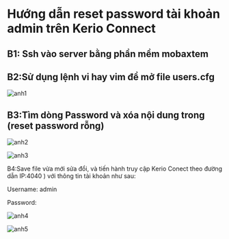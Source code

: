 # Hướng dẫn reset password tài khoản admin trên Kerio Connect

 ## B1: Ssh vào server bằng phần mềm mobaxtem

 ## B2:Sử dụng lệnh vi hay vim để mở file users.cfg

 ![anh1](https://image.prntscr.com/image/2i85xPH5SMWxmgex-VMrKQ.png)

 ## B3:Tìm  dòng Password và xóa nội dung trong   (reset password rỗng)

 ![anh2](https://image.prntscr.com/image/gploZFVoTwaPmI66Ngr-1g.png)

 ![anh3](https://image.prntscr.com/image/G1ntHSlVRauQOHk8LnkiNg.png)

 B4:Save file vừa mới sửa đổi, và tiến hành truy cập Kerio Conect theo đường dẫn  IP:4040 ) với thông tin tài khoản như sau:

Username: admin

Password:

![anh4](https://image.prntscr.com/image/tMQHZjquQaiJoZunB52B_g.png)

![anh5](https://image.prntscr.com/image/3UHe5eDyQl2xkghuypG77g.png)